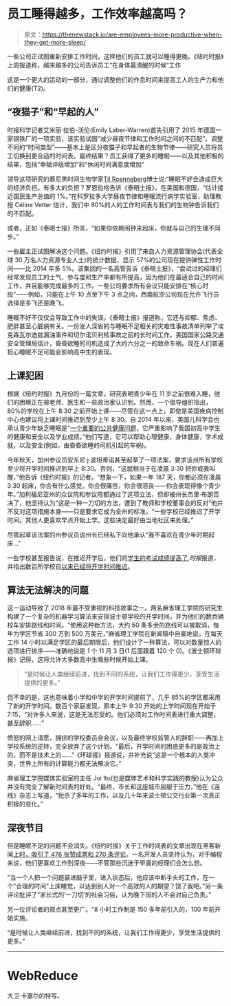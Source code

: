 # 员工睡得越多，工作效率越高吗？

> 原文：<https://thenewstack.io/are-employees-more-productive-when-they-get-more-sleep/>

一些公司正试图重新安排工作时间，这样他们的员工就可以睡得更晚。《纽约时报》上周报道称，越来越多的公司告诉员工“在身体最清醒的时候”工作

这是一个更大的运动的一部分，通过调整他们的作息时间来提高工人的生产力和他们的健康(T2)。

## “夜猫子”和“早起的人”

时报科学记者艾米丽·拉伯-沃伦(Emily Laber-Warren)首先引用了 2015 年德国一家钢铁厂的一项实验，该实验试图“减少昼夜节律和工作时间之间的不匹配”。调整不同的“时间类型”——基本上是区分夜猫子和早起者的生物节律——研究人员将员工切换到更合适的时间表。最终结果？员工获得了更多的睡眠——以及其他积极的结果，包括“幸福评级增加”和“休闲时间满意度增加”

领导这项研究的慕尼黑时间生物学家[Til Roenneberg](https://www.mcn.uni-muenchen.de/members/regular/roenneberg/index.html)博士说:“睡眠不好会造成巨大的经济负担。有多大的负担？罗恩伯格告诉《泰晤士报》，在美国和德国，“估计接近国民生产总值的 1%。”在科罗拉多大学昼夜节律和睡眠流行病学实验室，助理教授 Céline Vetter 估计，我们中 80%的人的工作时间表与我们的生物钟告诉我们的不匹配。

或者，正如《泰晤士报》所言，“如果你依赖闹钟来起床，你就与自己的生理不同步。”

一些雇主正试图解决这个问题。《纽约时报》引用了来自人力资源管理协会(代表全球 30 万名人力资源专业人士)的统计数据，显示 57%的公司现在提供弹性工作时间——比 2014 年多 5%。该集团的一名高管告诉《泰晤士报》，“尝试过的经理们经常发现员工的士气、参与度和生产率都有所提高，因为他们在最适合自己的时间工作，并且能够完成最多的工作。一些公司要求所有会议只能安排在“核心时段”——例如，只能在上午 10 点至下午 3 点之间，西南航空公司现在允许飞行员选择是多飞还是晚飞。

睡眠不好不仅仅会导致工作中的失误。《泰晤士报》报道称，它还与抑郁、焦虑、肥胖甚至心脏病有关。一份发人深省的与睡眠不足相关的灾难性事故清单列举了埃克森瓦尔迪兹漏油事件和切尔诺贝利核事故之前的长时间工作。美国国家公路交通安全管理局估计，昏昏欲睡的司机造成了大约六分之一的致命车祸。现在人们普遍担心睡眠不足可能会影响高中生的表现。

## 上课犯困

根据《纽约时报》九月份的一篇文章，研究表明青少年在 11 岁之前很难入睡，他们的困境正在被老师、医生和一些政治家认识到。然而，一个倡导组织指出，80%的学校在上午 8:30 之前开始上课——尽管在这一点上，即使是美国疾病控制中心也建议将上课时间推迟到至少上午 8:30。自 2014 年以来，美国儿科学会也承认青少年缺乏睡眠是“[一个重要的公共健康问题](http://pediatrics.aappublications.org/content/134/3/642)，它严重影响了我国初高中学生的健康和安全以及学业成绩。”他们写道，它可以帮助心理健康，身体健康，学术成就，以及安全(例如，由昏昏欲睡的司机引起的车祸)。

今年秋天，加州参议员安东尼·j·波坦蒂诺甚至起草了一项法案，要求该州所有学校至少将开学时间推迟到早上 8:30。否则，“这就相当于在凌晨 3:30 把你或我叫醒，”他告诉《纽约时报》的记者。“想象一下，如果一年 187 天，你都必须在凌晨 3:30 起床，你会有什么感觉。你会很痛苦，你会很沮丧——你会表现得像个青少年。”加利福尼亚州的众议院和参议院都通过了这项立法，但却被州长杰里·布朗否决了，他坚持认为“这是一种一刀切的方法，遭到了教师和学校董事会的反对”他并不反对这项措施本身——只是要求它成为全州的标准。“一些学校已经推迟了开学时间。其他人更喜欢早点开始上学。这些决定最好由当地社区来处理。”

尽管起草该法案的州参议员说州长已经私下向他承认“我不喜欢在青少年时期起床…”

一些学校甚至报告说，在推迟开学后，他们的[学生的考试成绩提高了](https://www.nytimes.com/2008/01/14/opinion/14kalish.html?module=inline),*时报*报道，并指出数百所学校自[以来已经将开学时间推迟](https://www.startschoollater.net/success-stories.html)。

## 算法无法解决的问题

这一运动导致了 2018 年最不受重视的科技故事之一。两名麻省理工学院的研究生构建了一个复杂的机器学习算法来安排波士顿学校的开学时间，并为他们的数百辆校车安排路线和时间。“使用这种新方法，大约 50 条多余的路线可以被取消，每年为学区节省 300 万到 500 万美元，”麻省理工学院在新闻稿中自豪地说。在每天工作 14 小时以满足学区的最后期限后，他们设计了一种算法，可以对数量惊人的选项进行排序——准确地说是 1 个 11 月 3 日(1 后面跟着 120 个 0)。《波士顿环球报》记得，这将允许大多数高中生晚些时候开始上课。

> “是时候让人类继续前进，找到不同的系统，让我们工作得更少，享受生活提供的更多。”

但不幸的是，这也意味着小学和中学的开学时间提前了，几乎 85%的学区都采用了新的开学时间。数百个家庭发现，原本上午 9:30 开始的上学时间现在开始于 7:15，“对许多人来说，这是无法忍受的。他们必须对工作时间表进行重大调整，甚至辞职……”

愤怒的网上请愿，拥挤的学校委员会会议，以及最终学校监管人的辞职——再加上学校系统的逆转，完全放弃了这个计划。“最后，开学时间的困惑更多的是政治上的，而不是技术上的……”《环球报》报道说，并补充说“这是一个根本的人类冲突，世界上所有的计算能力都无法解决它。”

麻省理工学院媒体实验室的主任 Joi Ito(也是媒体艺术和科学实践的教授)认为公众并没有完全了解新时间表的好处。“最终，市长和这座城市屈服于压力，”他在《连线》杂志上写道，“扼杀了多年的工作，以及几十年来波士顿公交行业第一次真正积极的变化。”

## 深夜节目

但是睡眠不足的问题不会消失。《纽约时报》关于工作时间表的文章出现在黑客新闻[上时，吸引了 476 张赞成票和 270 条评论](https://news.ycombinator.com/item?id=18759771)。一名开发人员坚持认为，对于编程来说，他们更喜欢工作到深夜——不管那些沉迷于早晨的经理们会怎么想。

"当一个人把一个问题装进脑子里，进入状态后，他应该中断手头的工作，在一个"合理的时间"上床睡觉，以达到别人对一个高效的人的期望？饶了我吧。”另一条评论批评了“家长式的‘一刀切’的社会习俗，认为晚下班的人不会对自己负责。”

另一位评论者的观点甚至更广。“8 小时工作制是 150 多年前引入的，100 年前开始实施。

“是时候让人类继续前进，找到不同的系统，让我们工作得更少，享受生活提供的更多。”

* * *

# WebReduce

大卫·卡塞尔的特写。

<svg xmlns:xlink="http://www.w3.org/1999/xlink" viewBox="0 0 68 31" version="1.1"><title>Group</title> <desc>Created with Sketch.</desc></svg>